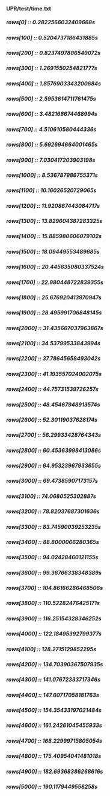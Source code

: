 #### UPR/test/time.txt

##### rows[0] :: 0.2822566032409668s<br>
##### rows[100] :: 0.5204737186431885s<br>
##### rows[200] :: 0.8237497806549072s<br>
##### rows[300] :: 1.2691550254821777s<br>
##### rows[400] :: 1.8576903343200684s<br>
##### rows[500] :: 2.5953614711761475s<br>
##### rows[600] :: 3.482168674468994s<br>
##### rows[700] :: 4.510610580444336s<br>
##### rows[800] :: 5.692694664001465s<br>
##### rows[900] :: 7.030417203903198s<br>
##### rows[1000] :: 8.536787986755371s<br>
##### rows[1100] :: 10.16026520729065s<br>
##### rows[1200] :: 11.920867443084717s<br>
##### rows[1300] :: 13.829604387283325s<br>
##### rows[1400] :: 15.885980606079102s<br>
##### rows[1500] :: 18.09449553489685s<br>
##### rows[1600] :: 20.445635080337524s<br>
##### rows[1700] :: 22.980448722839355s<br>
##### rows[1800] :: 25.676920413970947s<br>
##### rows[1900] :: 28.495991706848145s<br>
##### rows[2000] :: 31.435667037963867s<br>
##### rows[2100] :: 34.53799533843994s<br>
##### rows[2200] :: 37.78645658493042s<br>
##### rows[2300] :: 41.193557024002075s<br>
##### rows[2400] :: 44.75731539726257s<br>
##### rows[2500] :: 48.45467948913574s<br>
##### rows[2600] :: 52.30119037628174s<br>
##### rows[2700] :: 56.29933428764343s<br>
##### rows[2800] :: 60.45363998413086s<br>
##### rows[2900] :: 64.95323967933655s<br>
##### rows[3000] :: 69.47385907173157s<br>
##### rows[3100] :: 74.0680525302887s<br>
##### rows[3200] :: 78.82037687301636s<br>
##### rows[3300] :: 83.74590039253235s<br>
##### rows[3400] :: 88.8000066280365s<br>
##### rows[3500] :: 94.02428460121155s<br>
##### rows[3600] :: 99.36766338348389s<br>
##### rows[3700] :: 104.86166286468506s<br>
##### rows[3800] :: 110.52282476425171s<br>
##### rows[3900] :: 116.25154328346252s<br>
##### rows[4000] :: 122.18495392799377s<br>
##### rows[4100] :: 128.2715129852295s<br>
##### rows[4200] :: 134.70390367507935s<br>
##### rows[4300] :: 141.07672333717346s<br>
##### rows[4400] :: 147.60717058181763s<br>
##### rows[4500] :: 154.35433197021484s<br>
##### rows[4600] :: 161.24261045455933s<br>
##### rows[4700] :: 168.22999715805054s<br>
##### rows[4800] :: 175.40954041481018s<br>
##### rows[4900] :: 182.69368386268616s<br>
##### rows[5000] :: 190.1179449558258s<br>
